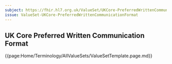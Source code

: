 ```yaml
---
subject: https://fhir.hl7.org.uk/ValueSet/UKCore-PreferredWrittenCommunicationFormat
issue: ValueSet-UKCore-PreferredWrittenCommunicationFormat
---
```

## UK Core Preferred Written Communication Format

{{page:Home/Terminology/AllValueSets/ValueSetTemplate.page.md}}